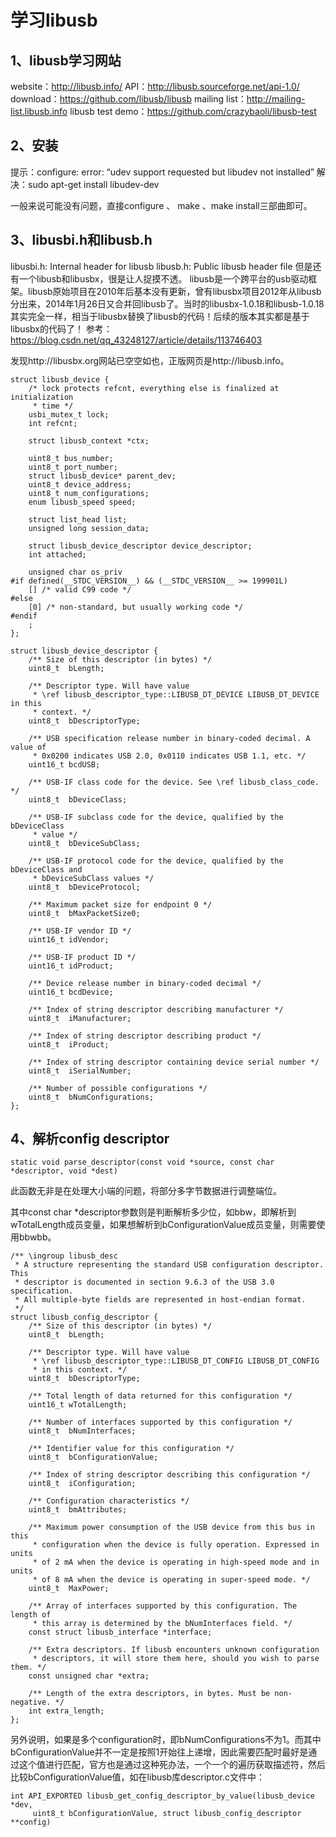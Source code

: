 # 学习libusb

## 1、libusb学习网站
website：http://libusb.info/
API：http://libusb.sourceforge.net/api-1.0/
download：https://github.com/libusb/libusb
mailing list：http://mailing-list.libusb.info
libusb test demo：https://github.com/crazybaoli/libusb-test

## 2、安装
提示：configure: error: “udev support requested but libudev not installed”
解决：sudo apt-get install libudev-dev

一般来说可能没有问题，直接configure 、 make 、make install三部曲即可。

## 3、libusbi.h和libusb.h
libusbi.h: Internal header for libusb
libusb.h:  Public libusb header file
但是还有一个libusb和libusbx，很是让人捉摸不透。
libusb是一个跨平台的usb驱动框架。libusb原始项目在2010年后基本没有更新，曾有libusbx项目2012年从libusb分出来，2014年1月26日又合并回libusb了。当时的libusbx-1.0.18和libusb-1.0.18其实完全一样，相当于libusbx替换了libusb的代码！后续的版本其实都是基于libusbx的代码了！
参考：https://blog.csdn.net/qq_43248127/article/details/113746403

发现http://libusbx.org网站已空空如也，正版网页是http://libusb.info。

```
struct libusb_device {
    /* lock protects refcnt, everything else is finalized at initialization
     * time */
    usbi_mutex_t lock;
    int refcnt;

    struct libusb_context *ctx;

    uint8_t bus_number;
    uint8_t port_number;
    struct libusb_device* parent_dev;
    uint8_t device_address;
    uint8_t num_configurations;
    enum libusb_speed speed;

    struct list_head list;
    unsigned long session_data;

    struct libusb_device_descriptor device_descriptor;
    int attached;

    unsigned char os_priv
#if defined(__STDC_VERSION__) && (__STDC_VERSION__ >= 199901L)
    [] /* valid C99 code */
#else
    [0] /* non-standard, but usually working code */
#endif
    ;
};

struct libusb_device_descriptor {
    /** Size of this descriptor (in bytes) */
    uint8_t  bLength;

    /** Descriptor type. Will have value
     * \ref libusb_descriptor_type::LIBUSB_DT_DEVICE LIBUSB_DT_DEVICE in this
     * context. */
    uint8_t  bDescriptorType;

    /** USB specification release number in binary-coded decimal. A value of
     * 0x0200 indicates USB 2.0, 0x0110 indicates USB 1.1, etc. */
    uint16_t bcdUSB;

    /** USB-IF class code for the device. See \ref libusb_class_code. */
    uint8_t  bDeviceClass;

    /** USB-IF subclass code for the device, qualified by the bDeviceClass
     * value */
    uint8_t  bDeviceSubClass;

    /** USB-IF protocol code for the device, qualified by the bDeviceClass and
     * bDeviceSubClass values */
    uint8_t  bDeviceProtocol;

    /** Maximum packet size for endpoint 0 */
    uint8_t  bMaxPacketSize0;

    /** USB-IF vendor ID */
    uint16_t idVendor;

    /** USB-IF product ID */
    uint16_t idProduct;

    /** Device release number in binary-coded decimal */
    uint16_t bcdDevice;

    /** Index of string descriptor describing manufacturer */
    uint8_t  iManufacturer;

    /** Index of string descriptor describing product */
    uint8_t  iProduct;

    /** Index of string descriptor containing device serial number */
    uint8_t  iSerialNumber;

    /** Number of possible configurations */
    uint8_t  bNumConfigurations;
};
```

## 4、解析config descriptor
```
static void parse_descriptor(const void *source, const char *descriptor, void *dest)
```
此函数无非是在处理大小端的问题，将部分多字节数据进行调整端位。

其中const char *descriptor参数则是判断解析多少位，如bbw，即解析到wTotalLength成员变量，如果想解析到bConfigurationValue成员变量，则需要使用bbwbb。
```
/** \ingroup libusb_desc
 * A structure representing the standard USB configuration descriptor. This
 * descriptor is documented in section 9.6.3 of the USB 3.0 specification.
 * All multiple-byte fields are represented in host-endian format.
 */
struct libusb_config_descriptor {
    /** Size of this descriptor (in bytes) */
    uint8_t  bLength;

    /** Descriptor type. Will have value
     * \ref libusb_descriptor_type::LIBUSB_DT_CONFIG LIBUSB_DT_CONFIG
     * in this context. */
    uint8_t  bDescriptorType;

    /** Total length of data returned for this configuration */
    uint16_t wTotalLength;

    /** Number of interfaces supported by this configuration */
    uint8_t  bNumInterfaces;

    /** Identifier value for this configuration */
    uint8_t  bConfigurationValue;

    /** Index of string descriptor describing this configuration */
    uint8_t  iConfiguration;

    /** Configuration characteristics */
    uint8_t  bmAttributes;

    /** Maximum power consumption of the USB device from this bus in this
     * configuration when the device is fully operation. Expressed in units
     * of 2 mA when the device is operating in high-speed mode and in units
     * of 8 mA when the device is operating in super-speed mode. */
    uint8_t  MaxPower;

    /** Array of interfaces supported by this configuration. The length of
     * this array is determined by the bNumInterfaces field. */
    const struct libusb_interface *interface;

    /** Extra descriptors. If libusb encounters unknown configuration
     * descriptors, it will store them here, should you wish to parse them. */
    const unsigned char *extra;

    /** Length of the extra descriptors, in bytes. Must be non-negative. */
    int extra_length;
};
```

另外说明，如果是多个configuration时，即bNumConfigurations不为1。而其中bConfigurationValue并不一定是按照1开始往上递增，因此需要匹配时最好是通过这个值进行匹配，官方也是通过这种死办法，一个一个的遍历获取描述符，然后比较bConfigurationValue值，如在libusb库descriptor.c文件中：
```
int API_EXPORTED libusb_get_config_descriptor_by_value(libusb_device *dev,
     uint8_t bConfigurationValue, struct libusb_config_descriptor **config)
```




